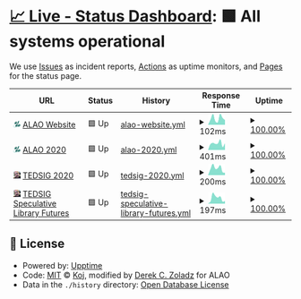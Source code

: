# [📈 Live - Status Dashboard](https://alaoweb.github.io/status): <!--live status--> **🟩 All systems operational**

We use [Issues](https://github.com/alaoweb/status/issues) as incident reports, [Actions](https://github.com/alaoweb/status/actions) as uptime monitors, and [Pages](https://alaoweb.github.io/status) for the status page.

<!--start: status pages-->
<!-- This summary is generated by Upptime (https://github.com/upptime/upptime) -->
<!-- Do not edit this manually, your changes will be overwritten -->
<!-- prettier-ignore -->
| URL | Status | History | Response Time | Uptime |
| --- | ------ | ------- | ------------- | ------ |
| <img alt="" src="https://raw.githubusercontent.com/alaoweb/status/main/img/alao-icon.png" height="13"> [ALAO Website](https://www.derekzoladz.com/) | 🟩 Up | [alao-website.yml](https://github.com/alaoweb/status/commits/HEAD/history/alao-website.yml) | <details><summary><img alt="Response time graph" src="./graphs/alao-website/response-time-week.png" height="20"> 102ms</summary><br><a href="https://alaoweb.github.io/status/history/alao-website"><img alt="Response time 125" src="https://img.shields.io/endpoint?url=https%3A%2F%2Fraw.githubusercontent.com%2Falaoweb%2Fstatus%2FHEAD%2Fapi%2Falao-website%2Fresponse-time.json"></a><br><a href="https://alaoweb.github.io/status/history/alao-website"><img alt="24-hour response time 34" src="https://img.shields.io/endpoint?url=https%3A%2F%2Fraw.githubusercontent.com%2Falaoweb%2Fstatus%2FHEAD%2Fapi%2Falao-website%2Fresponse-time-day.json"></a><br><a href="https://alaoweb.github.io/status/history/alao-website"><img alt="7-day response time 102" src="https://img.shields.io/endpoint?url=https%3A%2F%2Fraw.githubusercontent.com%2Falaoweb%2Fstatus%2FHEAD%2Fapi%2Falao-website%2Fresponse-time-week.json"></a><br><a href="https://alaoweb.github.io/status/history/alao-website"><img alt="30-day response time 143" src="https://img.shields.io/endpoint?url=https%3A%2F%2Fraw.githubusercontent.com%2Falaoweb%2Fstatus%2FHEAD%2Fapi%2Falao-website%2Fresponse-time-month.json"></a><br><a href="https://alaoweb.github.io/status/history/alao-website"><img alt="1-year response time 121" src="https://img.shields.io/endpoint?url=https%3A%2F%2Fraw.githubusercontent.com%2Falaoweb%2Fstatus%2FHEAD%2Fapi%2Falao-website%2Fresponse-time-year.json"></a></details> | <details><summary><a href="https://alaoweb.github.io/status/history/alao-website">100.00%</a></summary><a href="https://alaoweb.github.io/status/history/alao-website"><img alt="All-time uptime 99.92%" src="https://img.shields.io/endpoint?url=https%3A%2F%2Fraw.githubusercontent.com%2Falaoweb%2Fstatus%2FHEAD%2Fapi%2Falao-website%2Fuptime.json"></a><br><a href="https://alaoweb.github.io/status/history/alao-website"><img alt="24-hour uptime 100.00%" src="https://img.shields.io/endpoint?url=https%3A%2F%2Fraw.githubusercontent.com%2Falaoweb%2Fstatus%2FHEAD%2Fapi%2Falao-website%2Fuptime-day.json"></a><br><a href="https://alaoweb.github.io/status/history/alao-website"><img alt="7-day uptime 100.00%" src="https://img.shields.io/endpoint?url=https%3A%2F%2Fraw.githubusercontent.com%2Falaoweb%2Fstatus%2FHEAD%2Fapi%2Falao-website%2Fuptime-week.json"></a><br><a href="https://alaoweb.github.io/status/history/alao-website"><img alt="30-day uptime 99.88%" src="https://img.shields.io/endpoint?url=https%3A%2F%2Fraw.githubusercontent.com%2Falaoweb%2Fstatus%2FHEAD%2Fapi%2Falao-website%2Fuptime-month.json"></a><br><a href="https://alaoweb.github.io/status/history/alao-website"><img alt="1-year uptime 99.91%" src="https://img.shields.io/endpoint?url=https%3A%2F%2Fraw.githubusercontent.com%2Falaoweb%2Fstatus%2FHEAD%2Fapi%2Falao-website%2Fuptime-year.json"></a></details>
| <img alt="" src="https://raw.githubusercontent.com/alaoweb/status/main/img/alao-icon.png" height="13"> [ALAO 2020](https://2020.alaoweb.org/) | 🟩 Up | [alao-2020.yml](https://github.com/alaoweb/status/commits/HEAD/history/alao-2020.yml) | <details><summary><img alt="Response time graph" src="./graphs/alao-2020/response-time-week.png" height="20"> 401ms</summary><br><a href="https://alaoweb.github.io/status/history/alao-2020"><img alt="Response time 330" src="https://img.shields.io/endpoint?url=https%3A%2F%2Fraw.githubusercontent.com%2Falaoweb%2Fstatus%2FHEAD%2Fapi%2Falao-2020%2Fresponse-time.json"></a><br><a href="https://alaoweb.github.io/status/history/alao-2020"><img alt="24-hour response time 1414" src="https://img.shields.io/endpoint?url=https%3A%2F%2Fraw.githubusercontent.com%2Falaoweb%2Fstatus%2FHEAD%2Fapi%2Falao-2020%2Fresponse-time-day.json"></a><br><a href="https://alaoweb.github.io/status/history/alao-2020"><img alt="7-day response time 401" src="https://img.shields.io/endpoint?url=https%3A%2F%2Fraw.githubusercontent.com%2Falaoweb%2Fstatus%2FHEAD%2Fapi%2Falao-2020%2Fresponse-time-week.json"></a><br><a href="https://alaoweb.github.io/status/history/alao-2020"><img alt="30-day response time 643" src="https://img.shields.io/endpoint?url=https%3A%2F%2Fraw.githubusercontent.com%2Falaoweb%2Fstatus%2FHEAD%2Fapi%2Falao-2020%2Fresponse-time-month.json"></a><br><a href="https://alaoweb.github.io/status/history/alao-2020"><img alt="1-year response time 319" src="https://img.shields.io/endpoint?url=https%3A%2F%2Fraw.githubusercontent.com%2Falaoweb%2Fstatus%2FHEAD%2Fapi%2Falao-2020%2Fresponse-time-year.json"></a></details> | <details><summary><a href="https://alaoweb.github.io/status/history/alao-2020">100.00%</a></summary><a href="https://alaoweb.github.io/status/history/alao-2020"><img alt="All-time uptime 99.97%" src="https://img.shields.io/endpoint?url=https%3A%2F%2Fraw.githubusercontent.com%2Falaoweb%2Fstatus%2FHEAD%2Fapi%2Falao-2020%2Fuptime.json"></a><br><a href="https://alaoweb.github.io/status/history/alao-2020"><img alt="24-hour uptime 100.00%" src="https://img.shields.io/endpoint?url=https%3A%2F%2Fraw.githubusercontent.com%2Falaoweb%2Fstatus%2FHEAD%2Fapi%2Falao-2020%2Fuptime-day.json"></a><br><a href="https://alaoweb.github.io/status/history/alao-2020"><img alt="7-day uptime 100.00%" src="https://img.shields.io/endpoint?url=https%3A%2F%2Fraw.githubusercontent.com%2Falaoweb%2Fstatus%2FHEAD%2Fapi%2Falao-2020%2Fuptime-week.json"></a><br><a href="https://alaoweb.github.io/status/history/alao-2020"><img alt="30-day uptime 100.00%" src="https://img.shields.io/endpoint?url=https%3A%2F%2Fraw.githubusercontent.com%2Falaoweb%2Fstatus%2FHEAD%2Fapi%2Falao-2020%2Fuptime-month.json"></a><br><a href="https://alaoweb.github.io/status/history/alao-2020"><img alt="1-year uptime 99.96%" src="https://img.shields.io/endpoint?url=https%3A%2F%2Fraw.githubusercontent.com%2Falaoweb%2Fstatus%2FHEAD%2Fapi%2Falao-2020%2Fuptime-year.json"></a></details>
| <img alt="" src="https://raw.githubusercontent.com/alaoweb/status/main/img/icon.png" height="13"> [TEDSIG 2020](https://tedsig.alaoweb.org/) | 🟩 Up | [tedsig-2020.yml](https://github.com/alaoweb/status/commits/HEAD/history/tedsig-2020.yml) | <details><summary><img alt="Response time graph" src="./graphs/tedsig-2020/response-time-week.png" height="20"> 200ms</summary><br><a href="https://alaoweb.github.io/status/history/tedsig-2020"><img alt="Response time 184" src="https://img.shields.io/endpoint?url=https%3A%2F%2Fraw.githubusercontent.com%2Falaoweb%2Fstatus%2FHEAD%2Fapi%2Ftedsig-2020%2Fresponse-time.json"></a><br><a href="https://alaoweb.github.io/status/history/tedsig-2020"><img alt="24-hour response time 189" src="https://img.shields.io/endpoint?url=https%3A%2F%2Fraw.githubusercontent.com%2Falaoweb%2Fstatus%2FHEAD%2Fapi%2Ftedsig-2020%2Fresponse-time-day.json"></a><br><a href="https://alaoweb.github.io/status/history/tedsig-2020"><img alt="7-day response time 200" src="https://img.shields.io/endpoint?url=https%3A%2F%2Fraw.githubusercontent.com%2Falaoweb%2Fstatus%2FHEAD%2Fapi%2Ftedsig-2020%2Fresponse-time-week.json"></a><br><a href="https://alaoweb.github.io/status/history/tedsig-2020"><img alt="30-day response time 232" src="https://img.shields.io/endpoint?url=https%3A%2F%2Fraw.githubusercontent.com%2Falaoweb%2Fstatus%2FHEAD%2Fapi%2Ftedsig-2020%2Fresponse-time-month.json"></a><br><a href="https://alaoweb.github.io/status/history/tedsig-2020"><img alt="1-year response time 182" src="https://img.shields.io/endpoint?url=https%3A%2F%2Fraw.githubusercontent.com%2Falaoweb%2Fstatus%2FHEAD%2Fapi%2Ftedsig-2020%2Fresponse-time-year.json"></a></details> | <details><summary><a href="https://alaoweb.github.io/status/history/tedsig-2020">100.00%</a></summary><a href="https://alaoweb.github.io/status/history/tedsig-2020"><img alt="All-time uptime 100.00%" src="https://img.shields.io/endpoint?url=https%3A%2F%2Fraw.githubusercontent.com%2Falaoweb%2Fstatus%2FHEAD%2Fapi%2Ftedsig-2020%2Fuptime.json"></a><br><a href="https://alaoweb.github.io/status/history/tedsig-2020"><img alt="24-hour uptime 100.00%" src="https://img.shields.io/endpoint?url=https%3A%2F%2Fraw.githubusercontent.com%2Falaoweb%2Fstatus%2FHEAD%2Fapi%2Ftedsig-2020%2Fuptime-day.json"></a><br><a href="https://alaoweb.github.io/status/history/tedsig-2020"><img alt="7-day uptime 100.00%" src="https://img.shields.io/endpoint?url=https%3A%2F%2Fraw.githubusercontent.com%2Falaoweb%2Fstatus%2FHEAD%2Fapi%2Ftedsig-2020%2Fuptime-week.json"></a><br><a href="https://alaoweb.github.io/status/history/tedsig-2020"><img alt="30-day uptime 100.00%" src="https://img.shields.io/endpoint?url=https%3A%2F%2Fraw.githubusercontent.com%2Falaoweb%2Fstatus%2FHEAD%2Fapi%2Ftedsig-2020%2Fuptime-month.json"></a><br><a href="https://alaoweb.github.io/status/history/tedsig-2020"><img alt="1-year uptime 100.00%" src="https://img.shields.io/endpoint?url=https%3A%2F%2Fraw.githubusercontent.com%2Falaoweb%2Fstatus%2FHEAD%2Fapi%2Ftedsig-2020%2Fuptime-year.json"></a></details>
| <img alt="" src="https://raw.githubusercontent.com/alaoweb/status/main/img/icon.png" height="13"> [TEDSIG Speculative Library Futures](https://futures.alaoweb.org/) | 🟩 Up | [tedsig-speculative-library-futures.yml](https://github.com/alaoweb/status/commits/HEAD/history/tedsig-speculative-library-futures.yml) | <details><summary><img alt="Response time graph" src="./graphs/tedsig-speculative-library-futures/response-time-week.png" height="20"> 197ms</summary><br><a href="https://alaoweb.github.io/status/history/tedsig-speculative-library-futures"><img alt="Response time 162" src="https://img.shields.io/endpoint?url=https%3A%2F%2Fraw.githubusercontent.com%2Falaoweb%2Fstatus%2FHEAD%2Fapi%2Ftedsig-speculative-library-futures%2Fresponse-time.json"></a><br><a href="https://alaoweb.github.io/status/history/tedsig-speculative-library-futures"><img alt="24-hour response time 249" src="https://img.shields.io/endpoint?url=https%3A%2F%2Fraw.githubusercontent.com%2Falaoweb%2Fstatus%2FHEAD%2Fapi%2Ftedsig-speculative-library-futures%2Fresponse-time-day.json"></a><br><a href="https://alaoweb.github.io/status/history/tedsig-speculative-library-futures"><img alt="7-day response time 197" src="https://img.shields.io/endpoint?url=https%3A%2F%2Fraw.githubusercontent.com%2Falaoweb%2Fstatus%2FHEAD%2Fapi%2Ftedsig-speculative-library-futures%2Fresponse-time-week.json"></a><br><a href="https://alaoweb.github.io/status/history/tedsig-speculative-library-futures"><img alt="30-day response time 233" src="https://img.shields.io/endpoint?url=https%3A%2F%2Fraw.githubusercontent.com%2Falaoweb%2Fstatus%2FHEAD%2Fapi%2Ftedsig-speculative-library-futures%2Fresponse-time-month.json"></a><br><a href="https://alaoweb.github.io/status/history/tedsig-speculative-library-futures"><img alt="1-year response time 172" src="https://img.shields.io/endpoint?url=https%3A%2F%2Fraw.githubusercontent.com%2Falaoweb%2Fstatus%2FHEAD%2Fapi%2Ftedsig-speculative-library-futures%2Fresponse-time-year.json"></a></details> | <details><summary><a href="https://alaoweb.github.io/status/history/tedsig-speculative-library-futures">100.00%</a></summary><a href="https://alaoweb.github.io/status/history/tedsig-speculative-library-futures"><img alt="All-time uptime 99.99%" src="https://img.shields.io/endpoint?url=https%3A%2F%2Fraw.githubusercontent.com%2Falaoweb%2Fstatus%2FHEAD%2Fapi%2Ftedsig-speculative-library-futures%2Fuptime.json"></a><br><a href="https://alaoweb.github.io/status/history/tedsig-speculative-library-futures"><img alt="24-hour uptime 100.00%" src="https://img.shields.io/endpoint?url=https%3A%2F%2Fraw.githubusercontent.com%2Falaoweb%2Fstatus%2FHEAD%2Fapi%2Ftedsig-speculative-library-futures%2Fuptime-day.json"></a><br><a href="https://alaoweb.github.io/status/history/tedsig-speculative-library-futures"><img alt="7-day uptime 100.00%" src="https://img.shields.io/endpoint?url=https%3A%2F%2Fraw.githubusercontent.com%2Falaoweb%2Fstatus%2FHEAD%2Fapi%2Ftedsig-speculative-library-futures%2Fuptime-week.json"></a><br><a href="https://alaoweb.github.io/status/history/tedsig-speculative-library-futures"><img alt="30-day uptime 100.00%" src="https://img.shields.io/endpoint?url=https%3A%2F%2Fraw.githubusercontent.com%2Falaoweb%2Fstatus%2FHEAD%2Fapi%2Ftedsig-speculative-library-futures%2Fuptime-month.json"></a><br><a href="https://alaoweb.github.io/status/history/tedsig-speculative-library-futures"><img alt="1-year uptime 100.00%" src="https://img.shields.io/endpoint?url=https%3A%2F%2Fraw.githubusercontent.com%2Falaoweb%2Fstatus%2FHEAD%2Fapi%2Ftedsig-speculative-library-futures%2Fuptime-year.json"></a></details>

<!--end: status pages-->

## 📄 License

- Powered by: [Upptime](https://github.com/upptime/upptime)
- Code: [MIT](./LICENSE) © [Koj](https://koj.co/), modified by [Derek C. Zoladz](https://www.derekzoladz.com) for ALAO
- Data in the `./history` directory: [Open Database License](https://opendatacommons.org/licenses/odbl/1-0/)
